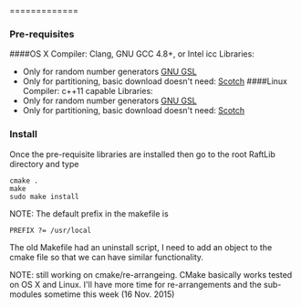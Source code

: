

=============
### Pre-requisites
####OS X
Compiler: Clang, GNU GCC 4.8+, or Intel icc
Libraries: 
* Only for random number generators <a href="http://goo.gl/gchdSw">GNU GSL</a> 
* Only for partitioning, basic download doesn't need: <a href="http://goo.gl/tI1NGf">Scotch</a>
####Linux
Compiler: c++11 capable 
Libraries: 
* Only for random number generators <a href="http://goo.gl/gchdSw">GNU GSL</a> 
* Only for partitioning, basic download doesn't need: <a href="http://goo.gl/tI1NGf">Scotch</a>

### Install
Once the pre-requisite libraries are installed
then go to the root RaftLib directory and type
```
cmake .
make
sudo make install
```
NOTE: The default prefix in the makefile is 
```
PREFIX ?= /usr/local
```
The old Makefile had an uninstall script, I need to add an object to the 
cmake file so that we can have similar functionality. 

NOTE: still working on cmake/re-arrangeing. CMake basically works
tested on OS X and Linux. I'll have more time for re-arrangements and
the sub-modules sometime this week (16 Nov. 2015)
